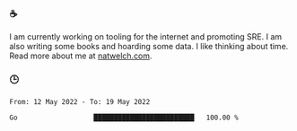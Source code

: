 ### ☕

I am currently working on tooling for the internet and promoting SRE. I am also writing some books and hoarding some data. I like thinking about time. Read more about me at [natwelch.com](https://natwelch.com).

### 🕒

<!--START_SECTION:waka-->

```text
From: 12 May 2022 - To: 19 May 2022

Go                   █████████████████████████   100.00 %
```

<!--END_SECTION:waka-->
